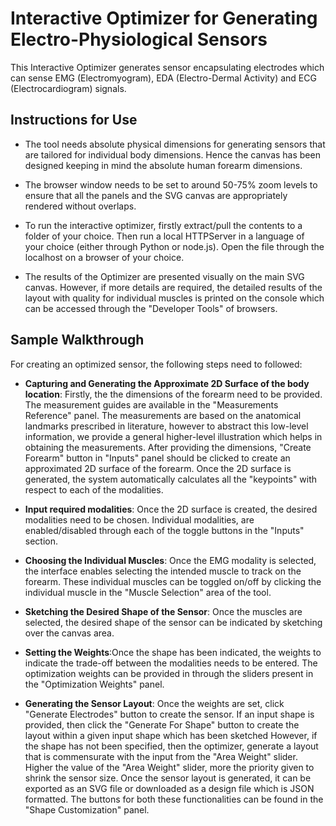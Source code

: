 # Interactive Optimizer for Generating Electro-Physiological Sensors

This Interactive Optimizer generates sensor encapsulating electrodes which can sense EMG (Electromyogram), EDA (Electro-Dermal Activity) and
ECG (Electrocardiogram) signals.

## Instructions for Use
- The tool needs absolute physical dimensions for generating sensors that are tailored for individual body dimensions. Hence the canvas has been designed keeping in mind the absolute human forearm dimensions.

- The browser window needs to be set to around 50-75% zoom levels to ensure that all the panels and the SVG canvas are appropriately rendered without overlaps.

- To run the interactive optimizer, firstly extract/pull the contents to a folder of your choice.
Then run a local HTTPServer  in a language of your choice (either through Python or node.js).
Open the file through the localhost on a browser of your choice.

- The results of the Optimizer are presented visually on the main SVG canvas. However, if more details are required, the detailed results of the layout with quality for individual muscles is printed on the console which can be accessed through the "Developer Tools" of browsers.


## Sample Walkthrough
For creating an optimized sensor, the following steps need to followed:
- **Capturing and Generating the Approximate 2D Surface of the body location**: Firstly, the the dimensions of the forearm need to be provided. The measurement guides are available in the "Measurements Reference" panel. The measurements are based on the anatomical landmarks prescribed in literature, however to abstract this low-level information, we provide a general higher-level illustration which helps in obtaining the measurements. After providing the dimensions, "Create Forearm" button in "Inputs" panel should be clicked to create an approximated 2D surface of the forearm. Once the 2D surface is generated, the system automatically calculates all the "keypoints" with respect to each of the modalities.

- **Input required modalities**: Once the 2D surface is created, the desired modalities need to be chosen. Individual modalities, are enabled/disabled through each of the toggle buttons in the "Inputs" section.
     
-  **Choosing the Individual Muscles**: Once the EMG modality is selected, the interface enables selecting the intended muscle to track on the forearm. These individual muscles can be toggled on/off by clicking the individual muscle in the "Muscle Selection" area of the tool.
    
- **Sketching the Desired Shape of the Sensor**: Once the muscles are selected, the desired shape of the sensor can be indicated by sketching over the canvas area.

- **Setting the Weights**:Once the shape has been indicated, the weights to indicate the trade-off between the modalities needs to be entered. 
The optimization weights can be provided in through the sliders present in the "Optimization Weights" panel.


- **Generating the Sensor Layout**: Once the weights are set, click "Generate Electrodes" button to 
create the sensor. If an input shape is provided, then click the "Generate For Shape" button to 
create the layout within a given input shape which has been sketched However, if the shape has not
 been specified, then the optimizer, generate a layout that is commensurate with the input from the 
 "Area Weight" slider. Higher the value of the "Area Weight" slider, more the priority given to shrink
  the sensor size. Once the sensor layout is generated, it can be exported as an SVG file or downloaded
  as a design file which is JSON formatted. The buttons for both these functionalities can be found in the 
  "Shape Customization" panel.